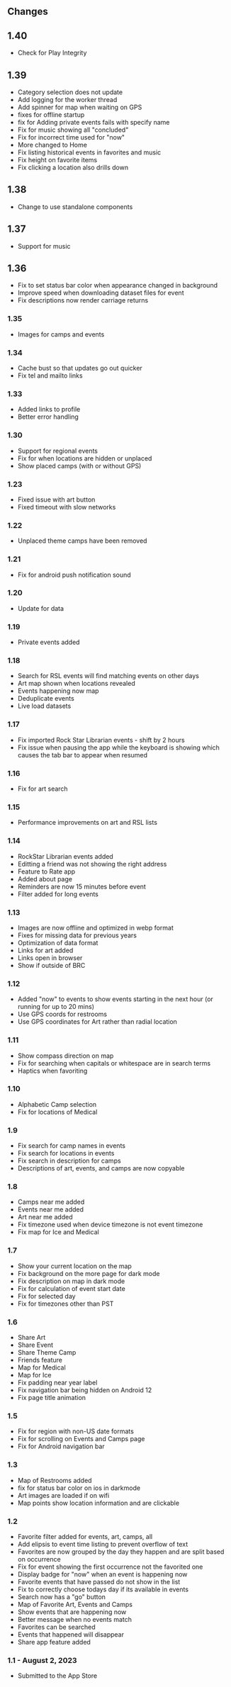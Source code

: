 ## Changes
## 1.40
- Check for Play Integrity

## 1.39
- Category selection does not update
- Add logging for the worker thread
- Add spinner for map when waiting on GPS
- fixes for offline startup
- fix for Adding private events fails with specify name
- Fix for music showing all "concluded"
- Fix for incorrect time used for "now"
- More changed to Home
- Fix listing historical events in favorites and music
- Fix height on favorite items
- Fix clicking a location also drills down

## 1.38
- Change to use standalone components

## 1.37
- Support for music

## 1.36
- Fix to set status bar color when appearance changed in background
- Improve speed when downloading dataset files for event
- Fix descriptions now render carriage returns

### 1.35
- Images for camps and events

### 1.34
- Cache bust so that updates go out quicker
- Fix tel and mailto links

### 1.33
- Added links to profile
- Better error handling

### 1.30
- Support for regional events
- Fix for when locations are hidden or unplaced
- Show placed camps (with or without GPS)

### 1.23
- Fixed issue with art button
- Fixed timeout with slow networks

### 1.22
- Unplaced theme camps have been removed

### 1.21
- Fix for android push notification sound

### 1.20
- Update for data

### 1.19
- Private events added

### 1.18
- Search for RSL events will find matching events on other days
- Art map shown when locations revealed
- Events happening now map
- Deduplicate events
- Live load datasets

### 1.17
- Fix imported Rock Star Librarian events - shift by 2 hours
- Fix issue when pausing the app while the keyboard is showing which causes the tab bar to appear when resumed

### 1.16
- Fix for art search

### 1.15
- Performance improvements on art and RSL lists

### 1.14
- RockStar Librarian events added
- Editting a friend was not showing the right address
- Feature to Rate app
- Added about page
- Reminders are now 15 minutes before event
- Filter added for long events

### 1.13
- Images are now offline and optimized in webp format
- Fixes for missing data for previous years
- Optimization of data format
- Links for art added
- Links open in browser
- Show if outside of BRC

### 1.12
- Added "now" to events to show events starting in the next hour (or running for up to 20 mins)
- Use GPS coords for restrooms
- Use GPS coordinates for Art rather than radial location

### 1.11
- Show compass direction on map
- Fix for searching when capitals or whitespace are in search terms
- Haptics when favoriting

### 1.10
- Alphabetic Camp selection
- Fix for locations of Medical

### 1.9
- Fix search for camp names in events
- Fix search for locations in events
- Fix search in description for camps
- Descriptions of art, events, and camps are now copyable

### 1.8
- Camps near me added
- Events near me added
- Art near me added
- Fix timezone used when device timezone is not event timezone
- Fix map for Ice and Medical

### 1.7
- Show your current location on the map
- Fix background on the more page for dark mode
- Fix description on map in dark mode
- Fix for calculation of event start date
- Fix for selected day
- Fix for timezones other than PST

### 1.6
- Share Art
- Share Event
- Share Theme Camp
- Friends feature
- Map for Medical
- Map for Ice
- Fix padding near year label
- Fix navigation bar being hidden on Android 12
- Fix page title animation

### 1.5
- Fix for region with non-US date formats
- Fix for scrolling on Events and Camps page
- Fix for Android navigation bar

### 1.3
- Map of Restrooms added
- fix for status bar color on ios in darkmode
- Art images are loaded if on wifi
- Map points show location information and are clickable

### 1.2
- Favorite filter added for events, art, camps, all
- Add elipsis to event time listing to prevent overflow of text
- Favorites are now grouped by the day they happen and are split based on occurrence
- Fix for event showing the first occurrence not the favorited one
- Display badge for "now" when an event is happening now
- Favorite events that have passed do not show in the list
- Fix to correctly choose todays day if its available in events
- Search now has a "go" button
- Map of Favorite Art, Events and Camps
- Show events that are happening now
- Better message when no events match
- Favorites can be searched
- Events that happened will disappear
- Share app feature added

### 1.1 - August 2, 2023
- Submitted to the App Store
